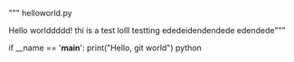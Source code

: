 """
helloworld.py

Hello worlddddd!
thi is a test lolll
testting
ededeidendendede
edendede"""

if __name == '__main__':
  print("Hello, git world")
python
